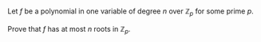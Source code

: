 Let $f$ be a polynomial in one variable of degree $n$ over $\mathbb{Z}_p$ for some prime $p$.

Prove that $f$ has at most $n$ roots in $\mathbb{Z}_p$.

